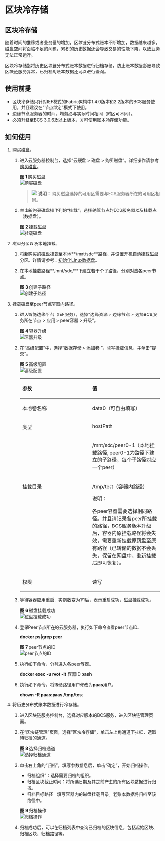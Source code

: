 # 区块冷存储<a name="bcs_usermanual_1105"></a>

## 区块冷存储<a name="section0314429151120"></a>

随着时间的推移或者业务量的增加，区块链分布式账本不断增加，数据越来越多，磁盘空间将面临不足的问题，累积的历史数据还会导致交易的性能下降，以致业务无法正常运行。

区块冷存储指将历史区块链分布式账本数据进行归档存储，防止账本数据膨胀导致区块链服务异常，已归档的账本数据还可以进行查询。

## 使用前提<a name="section59841221245"></a>

-   区块冷存储只针对IEF模式的Fabric架构中1.4.0版本和2.2版本的BCS服务使用，并且建议在“节点绑定”模式下使用。
-   边缘节点服务器的时间，均务必与实际时间相同（时区可不同）。
-   必须升级至BCS 3.0.6及以上版本，方可使用账本冷存储功能。

## 如何使用<a name="section1581154319113"></a>

1.  购买磁盘。
    1.  进入云服务器控制台，选择“云硬盘 \> 磁盘 \> 购买磁盘”。详细操作请参考[购买磁盘](https://support.huaweicloud.com/qs-evs/zh-cn_topic_0021738346.html)。

        **图 1**  购买磁盘<a name="fig296514279486"></a>  
        ![](figures/购买磁盘.png "购买磁盘")

        >![](public_sys-resources/icon-note.gif) **说明：** 
        >购买磁盘选择的可用区需要与ECS服务器所在的可用区相同。

    2.  单击新购买磁盘操作列的“挂载”，选择纳管节点的ECS服务器以及挂载点（数据盘）。

        **图 2**  挂载磁盘<a name="fig892123764810"></a>  
        ![](figures/挂载磁盘.png "挂载磁盘")

2.  磁盘分区以及本地挂载。
    1.  将新购买的磁盘挂载至本地**/mnt/sdc**路径，并设置开机自动挂载磁盘分区。详情请参考：[初始化Linux数据盘](https://support.huaweicloud.com/qs-evs/evs_01_0034.html)。
    2.  在本地挂载路径**/mnt/sdc/**下建立若干个子路径，分别对应各peer节点。

        **图 3**  创建子路径<a name="fig52928505481"></a>  
        ![](figures/创建子路径.png "创建子路径")

3.  挂载磁盘至peer节点容器内路径。
    1.  进入智能边缘平台（IEF服务），选择“边缘资源 \> 边缘节点 \> 选择BCS服务所在节点 \> 应用 \> peer容器 \> 升级”。

        **图 4**  容器升级<a name="fig10886222496"></a>  
        ![](figures/容器升级.png "容器升级")

    2.  在“高级配置”中，选择“数据存储 \> 添加卷 ”，填写挂载信息，并单击“提交”。

        **图 5**  高级配置<a name="fig7468816194918"></a>  
        ![](figures/高级配置.png "高级配置")

        <a name="table1970425692616"></a>
        <table><thead align="left"><tr id="row19705155622616"><th class="cellrowborder" valign="top" width="50%" id="mcps1.1.3.1.1"><p id="p7705756152611"><a name="p7705756152611"></a><a name="p7705756152611"></a>参数</p>
        </th>
        <th class="cellrowborder" valign="top" width="50%" id="mcps1.1.3.1.2"><p id="p1470575622615"><a name="p1470575622615"></a><a name="p1470575622615"></a>值</p>
        </th>
        </tr>
        </thead>
        <tbody><tr id="row27051856172617"><td class="cellrowborder" valign="top" width="50%" headers="mcps1.1.3.1.1 "><p id="p635916129275"><a name="p635916129275"></a><a name="p635916129275"></a>本地卷名称</p>
        </td>
        <td class="cellrowborder" valign="top" width="50%" headers="mcps1.1.3.1.2 "><p id="p19359121222713"><a name="p19359121222713"></a><a name="p19359121222713"></a>data0（可自由填写）</p>
        </td>
        </tr>
        <tr id="row7705656112611"><td class="cellrowborder" rowspan="2" valign="top" width="50%" headers="mcps1.1.3.1.1 "><p id="p23601612202719"><a name="p23601612202719"></a><a name="p23601612202719"></a>类型</p>
        </td>
        <td class="cellrowborder" valign="top" width="50%" headers="mcps1.1.3.1.2 "><p id="p336017126271"><a name="p336017126271"></a><a name="p336017126271"></a>hostPath</p>
        </td>
        </tr>
        <tr id="row1970585642615"><td class="cellrowborder" valign="top" headers="mcps1.1.3.1.1 "><p id="p4360121292719"><a name="p4360121292719"></a><a name="p4360121292719"></a>/mnt/sdc/peer0-1（本地挂载路径, peer0-1为路径下建立的子路径，每个子路径对应一个peer）</p>
        </td>
        </tr>
        <tr id="row870515614262"><td class="cellrowborder" valign="top" width="50%" headers="mcps1.1.3.1.1 "><p id="p336011125276"><a name="p336011125276"></a><a name="p336011125276"></a>挂载目录</p>
        </td>
        <td class="cellrowborder" valign="top" width="50%" headers="mcps1.1.3.1.2 "><p id="p15360121216277"><a name="p15360121216277"></a><a name="p15360121216277"></a>/tmp/test（容器内路径）</p>
        <div class="note" id="note1337017397289"><a name="note1337017397289"></a><a name="note1337017397289"></a><span class="notetitle"> 说明： </span><div class="notebody"><p id="p31052057182818"><a name="p31052057182818"></a><a name="p31052057182818"></a>各peer容器需要选择相同路径。并且请记录各peer所挂载的路径，BCS服务版本升级后，容器内原挂载路径将会失效，需要重新挂载原网盘至原有路径（已转储的数据不会丢失，保留在网盘中，重新挂载后即可恢复）。</p>
        </div></div>
        </td>
        </tr>
        <tr id="row1270545662615"><td class="cellrowborder" valign="top" width="50%" headers="mcps1.1.3.1.1 "><p id="p1936017123275"><a name="p1936017123275"></a><a name="p1936017123275"></a>权限</p>
        </td>
        <td class="cellrowborder" valign="top" width="50%" headers="mcps1.1.3.1.2 "><p id="p10360111210270"><a name="p10360111210270"></a><a name="p10360111210270"></a>读写</p>
        </td>
        </tr>
        </tbody>
        </table>

    3.  等待容器应用重启，实例数变为1/1后，表示重启成功，磁盘挂载成功。

        **图 6**  磁盘挂载成功<a name="fig653592520498"></a>  
        ![](figures/磁盘挂载成功.png "磁盘挂载成功")

    4.  登录Peer节点所在的云服务器，执行如下命令查看peer节点ID。

        **docker ps|grep peer**

        **图 7**  peer节点的ID<a name="fig16189244194911"></a>  
        ![](figures/peer节点的ID.png "peer节点的ID")

    5.  执行如下命令，分别进入各peer容器。

        **docker exec -u root -it**  容器ID  **bash**

    6.  执行如下命令，将转储路径用户修改为**paas**用户。

        **chown -R paas:paas /tmp/test**

4.  将历史分布式账本数据进行冷存储。
    1.  进入区块链服务控制台，选择对应版本的BCS服务，进入区块链管理页面。
    2.  在“区块链管理”页面，选择“区块冷存储”，单击左上角通道下拉框，选取待归档的通道。

        **图 8**  选择归档通道<a name="fig1964635764917"></a>  
        ![](figures/选择归档通道.png "选择归档通道")

    3.  单击右上角的“归档”，填写参数信息后，单击“确定”，开始归档操作。

        -   归档组织”：选择需要归档的组织。
        -   归档区块截止时间：将所选日期及其之前产生的所有区块数据进行归档。
        -   归档目标路径：填写容器内的磁盘挂载目录，老账本数据将归档至该路径中。

        **图 9**  归档操作<a name="fig1152502718506"></a>  
        ![](figures/归档操作.png "归档操作")

    4.  归档成功后，可以在归档列表中查询已归档的区块信息，包括起始区块、归档区块，归档路径等。


